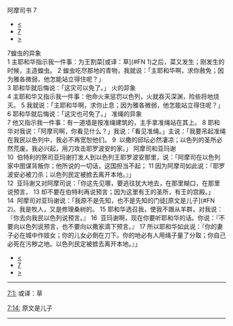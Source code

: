﻿





 阿摩司书 7




* [<](bible/AMO06.md)
* [7](bible/AMO.md)
* [>](bible/AMO08.md)



 
7蝗虫的异象  
1 主耶和华指示我一件事：为王割菜[或译：草](#FN
1)之后，菜又发生；刚发生的时候，主造蝗虫。 
2 蝗虫吃尽那地的青物，我就说：「主耶和华啊，求你赦免；因为雅各微弱，他怎能站立得住呢？」  
3 耶和华就后悔说：「这灾可以免了。」 火的异象  
4 主耶和华又指示我一件事：他命火来惩罚以色列，火就吞灭深渊，险些将地烧灭。 
5 我就说：「主耶和华啊，求你止息；因为雅各微弱，他怎能站立得住呢？」  
6 耶和华就后悔说：「这灾也可免了。」 准绳的异象  
7 他又指示我一件事：有一道墙是按准绳建筑的，主手拿准绳站在其上。 
8 耶和华对我说：「阿摩司啊，你看见什么？」我说：「看见准绳。」主说：「我要吊起准绳在我民以色列中，我必不再宽恕他们。 
9  以撒的邱坛必然凄凉；以色列的圣所必然荒废。我必兴起，用刀攻击耶罗波安的家。」 阿摩司和亚玛谢  
10  伯特利的祭司亚玛谢打发人到以色列王耶罗波安那里，说：「阿摩司在以色列家中图谋背叛你；他所说的一切话，这国担当不起； 
11 因为阿摩司如此说：『耶罗波安必被刀杀；以色列民定被掳去离开本地。』」  
12  亚玛谢又对阿摩司说：「你这先见哪，要逃往犹大地去，在那里糊口，在那里说预言， 
13 却不要在伯特利再说预言；因为这里有王的圣所，有王的宫殿。」  
14  阿摩司对亚玛谢说：「我原不是先知，也不是先知的门徒[原文是儿子](#FN
2)。我是牧人，又是修理桑树的。 
15 耶和华选召我，使我不跟从羊群，对我说：『你去向我民以色列说预言。』 
16  亚玛谢啊，现在你要听耶和华的话。你说：『不要向以色列说预言，也不要向以撒家滴下预言。』 
17 所以耶和华如此说：『你的妻子必在城中作妓女；你的儿女必倒在刀下。你的地必有人用绳子量了分取；你自己必死在污秽之地。以色列民定被掳去离开本地。』」 
* [<](bible/AMO06.md)
* [7](bible/AMO.md)
* [>](bible/AMO08.md)





---


[7:1:](#V1)
或译：草


[7:14:](#V14)
原文是儿子




---










